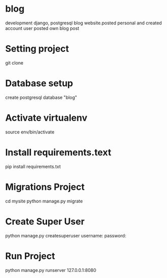 # blog
development django, postgresql blog website.posted personal and created account user posted own blog post 

# Setting project
git clone

# Database setup
create postgresql database "blog"

# Activate virtualenv
source env/bin/activate

# Install requirements.text
pip install requirements.txt

# Migrations Project

cd mysite
python manage.py migrate

# Create Super User
python manage.py createsuperuser
username:
password:

# Run Project
python manage.py runserver 127.0.0.1:8080
